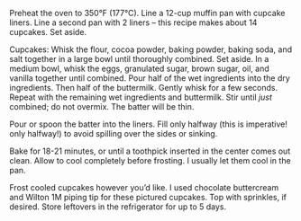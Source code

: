 Preheat the oven to 350°F (177°C). Line a 12-cup muffin pan with cupcake liners. Line a second pan with 2 liners – this recipe makes about 14 cupcakes. Set aside.

Cupcakes: Whisk the flour, cocoa powder, baking powder, baking soda, and salt together in a large bowl until thoroughly combined. Set aside. In a medium bowl, whisk the eggs, granulated sugar, brown sugar, oil, and vanilla together until combined. Pour half of the wet ingredients into the dry ingredients. Then half of the buttermilk. Gently whisk for a few seconds. Repeat with the remaining wet ingredients and buttermilk. Stir until *just* combined; do not overmix. The batter will be thin.

Pour or spoon the batter into the liners. Fill only halfway (this is imperative! only halfway!) to avoid spilling over the sides or sinking.

Bake for 18-21 minutes, or until a toothpick inserted in the center comes out clean. Allow to cool completely before frosting. I usually let them cool in the pan.

Frost cooled cupcakes however you’d like. I used chocolate buttercream and Wilton 1M piping tip for these pictured cupcakes. Top with sprinkles, if desired. Store leftovers in the refrigerator for up to 5 days.
